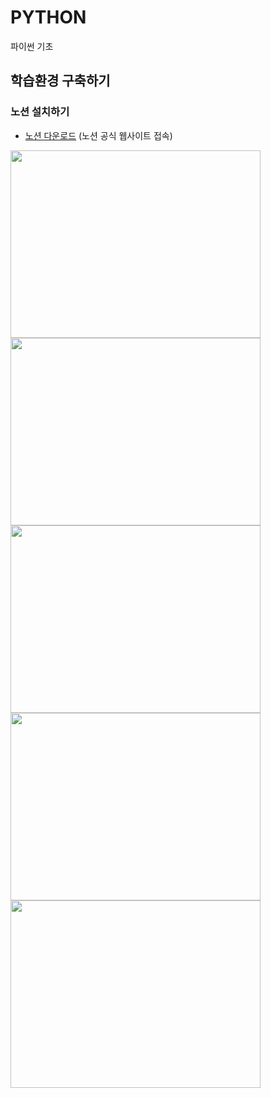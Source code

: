 # PYTHON
파이썬 기초

## 학습환경 구축하기
### 노션 설치하기
- [노션 다운로드](https://www.notion.so/) (노션 공식 웹사이트 접속)
<img src="https://github.com/user-attachments/assets/f1a79fe2-0452-4cb9-8636-fadb597a303c" width="400" height="300"/>
<img src="https://github.com/user-attachments/assets/821e2f8c-1842-4579-a485-3d6f7c08e3f8" width="400" height="300"/>
<img src="https://github.com/user-attachments/assets/241f149a-5c1d-40b2-94e1-1c9a33e70f10" width="400" height="300"/>
<img src="https://github.com/user-attachments/assets/e8cd041b-cbea-496f-8145-7b82d1ede0d4" width="400" height="300"/>
<img src="https://github.com/user-attachments/assets/b0f1e0df-7a93-48f7-a2b7-b78f453c8ece" width="400" height="300"/>
